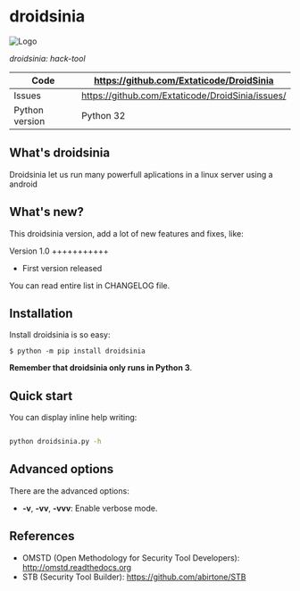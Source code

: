 droidsinia
==========


![Logo](https://raw.githubusercontent.com/abirtone/STB/master/stb_lib/doc/images/logo.png)

*droidsinia: hack-tool*

Code | https://github.com/Extaticode/DroidSinia
---- | ----------------------------------------------
Issues | https://github.com/Extaticode/DroidSinia/issues/
Python version | Python 32

What's droidsinia
-----------------

Droidsinia let us run many powerfull aplications in a linux server using a android

What's new?
-----------

This droidsinia version, add a lot of new features and fixes, like:

Version 1.0
+++++++++++

- First version released

You can read entire list in CHANGELOG file.

Installation
------------

Install droidsinia is so easy:

```
$ python -m pip install droidsinia
```

**Remember that droidsinia only runs in Python 3**.

Quick start
-----------

You can display inline help writing:

```bash

python droidsinia.py -h
```

Advanced options
----------------

There are the advanced options:

- **-v**, **-vv**, **-vvv**: Enable verbose mode.

References
----------

* OMSTD (Open Methodology for Security Tool Developers): http://omstd.readthedocs.org
* STB (Security Tool Builder): https://github.com/abirtone/STB 
